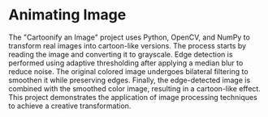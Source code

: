 # Animating Image

The "Cartoonify an Image" project uses Python, OpenCV, and NumPy to transform real images into cartoon-like versions. The process starts by
reading the image and converting it to grayscale. Edge detection is performed using adaptive thresholding after applying a median blur to 
reduce noise. The original colored image undergoes bilateral filtering to smoothen it while preserving edges. Finally, the edge-detected 
image is combined with the smoothed color image, resulting in a cartoon-like effect. This project demonstrates the application of image 
processing techniques to achieve a creative transformation.
